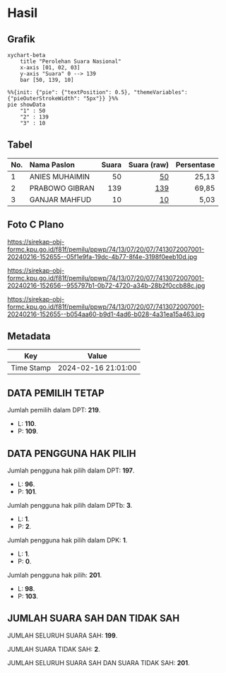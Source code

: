 # Hasil

## Grafik

```mermaid
xychart-beta
    title "Perolehan Suara Nasional"
    x-axis [01, 02, 03]
    y-axis "Suara" 0 --> 139
    bar [50, 139, 10]
```

```mermaid
%%{init: {"pie": {"textPosition": 0.5}, "themeVariables": {"pieOuterStrokeWidth": "5px"}} }%%
pie showData
    "1" : 50
    "2" : 139
    "3" : 10
```

## Tabel

| No. | Nama Paslon    | Suara | Suara (raw) | Persentase |
|:--- |:-------------- | -----:| -----------:| ----------:|
| 1   | ANIES MUHAIMIN | 50    | [50][p-1]   | 25,13      |
| 2   | PRABOWO GIBRAN | 139   | [139][p-2]  | 69,85      |
| 3   | GANJAR MAHFUD  | 10    | [10][p-3]   | 5,03       |


[p-1]: https://github.com/gigit-pemilu/pemilu-2024/blob/main/pilpres/hitung-suara/sub/74-sulawesi-tenggara/sub/13-muna-barat/sub/07-tiworo-tengah/sub/2007-lakabu/sub/001-tps/sub/paslon-1.txt
[p-2]: https://github.com/gigit-pemilu/pemilu-2024/blob/main/pilpres/hitung-suara/sub/74-sulawesi-tenggara/sub/13-muna-barat/sub/07-tiworo-tengah/sub/2007-lakabu/sub/001-tps/sub/paslon-2.txt
[p-3]: https://github.com/gigit-pemilu/pemilu-2024/blob/main/pilpres/hitung-suara/sub/74-sulawesi-tenggara/sub/13-muna-barat/sub/07-tiworo-tengah/sub/2007-lakabu/sub/001-tps/sub/paslon-3.txt

## Foto C Plano

https://sirekap-obj-formc.kpu.go.id/f81f/pemilu/ppwp/74/13/07/20/07/7413072007001-20240216-152655--05f1e9fa-19dc-4b77-8f4e-3198f0eeb10d.jpg

https://sirekap-obj-formc.kpu.go.id/f81f/pemilu/ppwp/74/13/07/20/07/7413072007001-20240216-152656--955797b1-0b72-4720-a34b-28b2f0ccb88c.jpg

https://sirekap-obj-formc.kpu.go.id/f81f/pemilu/ppwp/74/13/07/20/07/7413072007001-20240216-152655--b054aa60-b9d1-4ad6-b028-4a31ea15a463.jpg


## Metadata

| Key        | Value               |
| ---------- | ------------------- |
| Time Stamp | 2024-02-16 21:01:00 |


## DATA PEMILIH TETAP

Jumlah pemilih dalam DPT: **219**.
 * L: **110**.
 * P: **109**.

## DATA PENGGUNA HAK PILIH

Jumlah pengguna hak pilih dalam DPT: **197**.
 * L: **96**.
 * P: **101**.

Jumlah pengguna hak pilih dalam DPTb: **3**.
 * L: **1**.
 * P: **2**.

Jumlah pengguna hak pilih dalam DPK: **1**.
 * L: **1**.
 * P: **0**.

Jumlah pengguna hak pilih: **201**.
 * L: **98**.
 * P: **103**.

## JUMLAH SUARA SAH DAN TIDAK SAH

JUMLAH SELURUH SUARA SAH: **199**.

JUMLAH SUARA TIDAK SAH: **2**.

JUMLAH SELURUH SUARA SAH DAN SUARA TIDAK SAH: **201**.


